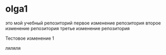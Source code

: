 # olga1
это мой учебный репозиторий
первое изменение репозитория
второе изменение репозитория
третье изменение репозитория

Тестовое изменение 1

ляляля
